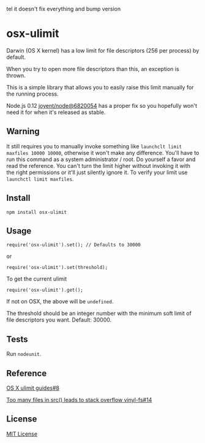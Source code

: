 tel it doesn't fix everything and bump version
# osx-ulimit
Darwin (OS X kernel) has a low limit for file descriptors (256 per process) by default.

When you try to open more file descriptors than this, an exception is thrown.

This is a simple library that allows you to easily raise this limit manually for the running process.

Node.js 0.12 [joyent/node@6820054](https://github.com/joyent/node/commit/6820054d2d42ff9274ea0755bea59cfc4f26f353) has a proper fix so you hopefully won't need it for when it's released as stable.

## Warning
It still requires you to manually invoke something like `launchclt limit maxfiles 10000 10000`, otherwise it won't make any difference. You'll have to run this command as a system administrator / root. Do yourself a favor and read the reference. You can't turn the limit higher without invoking it with the right permissions or it'll just silently ignore it. To verify your limit use `launchctl limit maxfiles`.

## Install

```
npm install osx-ulimit
```

## Usage
```
require('osx-ulimit').set(); // Defaults to 30000
```

or

```
require('osx-ulimit').set(threshold);
```

To get the current ulimit

```
require('osx-ulimit').get();
```

If not on OSX, the above will be `undefined`.

The threshold should be an integer number with the minimum soft limit of file descriptors you want. Default: 30000.

## Tests
Run `nodeunit`.

## Reference
[OS X ulimit guides#8](https://github.com/sindresorhus/guides/issues/8)

[Too many files in src() leads to stack overflow vinyl-fs#14](https://github.com/wearefractal/vinyl-fs/issues/14)

## License
[MIT License](http://henvic.mit-license.org/)
